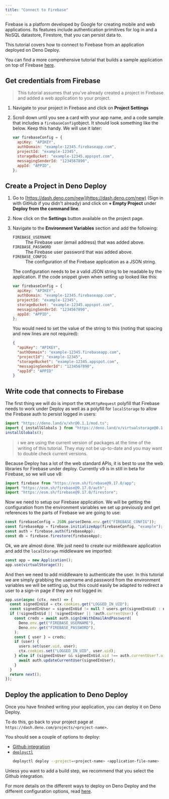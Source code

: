 ```yaml
---
title: "Connect to Firebase"
---
```


Firebase is a platform developed by Google for creating mobile and web
applications. Its features include authentication primitives for log in and a
NoSQL datastore, Firestore, that you can persist data to.

This tutorial covers how to connect to Firebase from an application deployed on
Deno Deploy.

You can find a more comprehensive tutorial that builds a sample application on
top of Firebase [here](../tutorials/tutorial-firebase).

## Get credentials from Firebase

> This tutorial assumes that you've already created a project in Firebase and
> added a web application to your project.

1. Navigate to your project in Firebase and click on **Project Settings**
2. Scroll down until you see a card with your app name, and a code sample that
   includes a `firebaseConfig`object. It should look something like the below.
   Keep this handy. We will use it later:

   ```js
   var firebaseConfig = {
     apiKey: "APIKEY",
     authDomain: "example-12345.firebaseapp.com",
     projectId: "example-12345",
     storageBucket: "example-12345.appspot.com",
     messagingSenderId: "1234567890",
     appId: "APPID",
   };
   ```

## Create a Project in Deno Deploy

1. Go to [https://dash.deno.com/new](https://dash.deno.com/new) (Sign in with
   GitHub if you didn't already) and click on **+ Empty Project** under **Deploy
   from the command line**.
2. Now click on the **Settings** button available on the project page.
3. Navigate to the **Environment Variables** section and add the following:

   <dl>
    <dt><code>FIREBASE_USERNAME</code></dt>
    <dd>The Firebase user (email address) that was added above.</dd>
    <dt><code>FIREBASE_PASSWORD</code></dt>
    <dd>The Firebase user password that was added above.</dd>
    <dt><code>FIREBASE_CONFIG</code></dt>
    <dd>The configuration of the Firebase application as a JSON string.</dd>
   </dl>

   The configuration needs to be a valid JSON string to be readable by the
   application. If the code snippet given when setting up looked like this:

   ```js
   var firebaseConfig = {
     apiKey: "APIKEY",
     authDomain: "example-12345.firebaseapp.com",
     projectId: "example-12345",
     storageBucket: "example-12345.appspot.com",
     messagingSenderId: "1234567890",
     appId: "APPID",
   };
   ```

   You would need to set the value of the string to this (noting that spacing
   and new lines are not required):

   ```json
   {
     "apiKey": "APIKEY",
     "authDomain": "example-12345.firebaseapp.com",
     "projectId": "example-12345",
     "storageBucket": "example-12345.appspot.com",
     "messagingSenderId": "1234567890",
     "appId": "APPID"
   }
   ```

## Write code that connects to Firebase

The first thing we will do is import the `XMLHttpRequest` polyfill that Firebase
needs to work under Deploy as well as a polyfill for `localStorage` to allow the
Firebase auth to persist logged in users:

```js
import "https://deno.land/x/xhr@0.1.1/mod.ts";
import { installGlobals } from "https://deno.land/x/virtualstorage@0.1.0/mod.ts";
installGlobals();
```

> ℹ️ we are using the current version of packages at the time of the writing of
> this tutorial. They may not be up-to-date and you may want to double check
> current versions.

Because Deploy has a lot of the web standard APIs, it is best to use the web
libraries for Firebase under deploy. Currently v9 is in still in beta for
Firebase, so we will use v8:

```js
import firebase from "https://esm.sh/firebase@9.17.0/app";
import "https://esm.sh/firebase@9.17.0/auth";
import "https://esm.sh/firebase@9.17.0/firestore";
```

Now we need to setup our Firebase application. We will be getting the
configuration from the environment variables we set up previously and get
references to the parts of Firebase we are going to use:

```js
const firebaseConfig = JSON.parse(Deno.env.get("FIREBASE_CONFIG"));
const firebaseApp = firebase.initializeApp(firebaseConfig, "example");
const auth = firebase.auth(firebaseApp);
const db = firebase.firestore(firebaseApp);
```

Ok, we are almost done. We just need to create our middleware application and
add the `localStorage` middleware we imported:

```js
const app = new Application();
app.use(virtualStorage());
```

And then we need to add middleware to authenticate the user. In this tutorial we
are simply grabbing the username and password from the environment variables we
will be setting up, but this could easily be adapted to redirect a user to a
sign-in page if they are not logged in:

```js
app.use(async (ctx, next) => {
  const signedInUid = ctx.cookies.get("LOGGED_IN_UID");
  const signedInUser = signedInUid != null ? users.get(signedInUid) : undefined;
  if (!signedInUid || !signedInUser || !auth.currentUser) {
    const creds = await auth.signInWithEmailAndPassword(
      Deno.env.get("FIREBASE_USERNAME"),
      Deno.env.get("FIREBASE_PASSWORD"),
    );
    const { user } = creds;
    if (user) {
      users.set(user.uid, user);
      ctx.cookies.set("LOGGED_IN_UID", user.uid);
    } else if (signedInUser && signedInUid.uid !== auth.currentUser?.uid) {
      await auth.updateCurrentUser(signedInUser);
    }
  }
  return next();
});
```

## Deploy the application to Deno Deploy

Once you have finished writing your application, you can deploy it on Deno
Deploy.

To do this, go back to your project page at
`https://dash.deno.com/projects/<project-name>`.

You should see a couple of options to deploy:

- [Github integration](ci_github)
- [`deployctl`](./deployctl.md)
  ```sh
  deployctl deploy --project=<project-name> <application-file-name>
  ```

Unless you want to add a build step, we recommend that you select the Github
integration.

For more details on the different ways to deploy on Deno Deploy and the
different configuration options, read [here](how-to-deploy).
